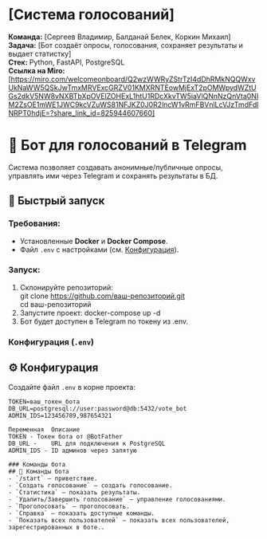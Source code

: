 # [Система голосований]  
**Команда:** [Сергеев Владимир, Балданай Белек, Коркин Михаил]  
**Задача:** [Бот создаёт опросы, голосования, сохраняет результаты и выдает статистку]  
**Стек:** Python, FastAPI, PostgreSQL  
**Ссылка на Miro:** [https://miro.com/welcomeonboard/Q2wzWWRyZStrTzI4dDhRMkNQQWxvUkNaWW5QSkJwTmxMRVExcGRZV01KMXRNTEowMjExT2pOMWpydWZtUGs2dkV5NW8vNXBTbXpOVElZOHExL1htU1RDcXkvTW5iaVlQNnNzQnVta0NIM2ZsOE1mWE1JWC9kcVZuWS81NFJKZ0J0R2lncW1vRmFBVnlLcVJzTmdFdlNRPT0hdjE=?share_link_id=825944607660]

# 🤖 Бот для голосований в Telegram  
Система позволяет создавать анонимные/публичные опросы, управлять ими через Telegram и сохранять результаты в БД.

## 🚀 Быстрый запуск  
### Требования:  
- Установленные **Docker** и **Docker Compose**.  
- Файл `.env` с настройками (см. [Конфигурация](#конфигурация)).

### Запуск:  
1. Склонируйте репозиторий:  
   git clone https://github.com/ваш-репозиторий.git  
   cd ваш-репозиторий
2. Запустите проект:
   docker-compose up -d
3. Бот будет доступен в Telegram по токену из .env.

### Конфигурация (`.env`)
## ⚙ Конфигурация  
Создайте файл `.env` в корне проекта:  
```env
TOKEN=ваш_токен_бота  
DB_URL=postgresql://user:password@db:5432/vote_bot  
ADMIN_IDS=123456789,987654321

Переменная	Описание
TOKEN -	Токен бота от @BotFather
DB_URL -	URL для подключения к PostgreSQL
ADMIN_IDS - ID админов через запятую

### Команды бота
## 📌 Команды бота
- `/start` — приветствие.
- `Создать голосование` — создать голосование.
- `Статистика` — показать результаты.
- `Удалить/Завершить голосование` — управление голосованиями.
- `Проголосовать` — проголосовать.
- `Справка` — показать доступные команды.
- `Показать всех пользователей` — показать всех пользователей, зарегестрированных в боте..
